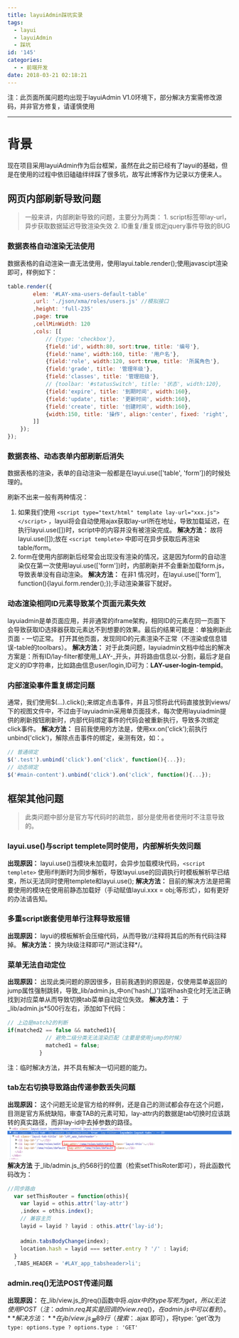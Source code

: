 ```yaml
---
title: layuiAdmin踩坑实录
tags:
  - layui
  - layuiAdmin
  - 踩坑
id: '145'
categories:
  - - 前端开发
date: 2018-03-21 02:18:21
---
```


 注：此页面所属问题均出现于layuiAdmin V1.0环境下，部分解决方案需修改源码，并非官方修复，请谨慎使用

* * *

# 背景

现在项目采用layuiAdmin作为后台框架，虽然在此之前已经有了layui的基础，但是在使用的过程中依旧磕磕绊绊踩了很多坑，故写此博客作为记录以方便来人。

## 网页内部刷新导致问题

> 一般来讲，内部刷新导致的问题，主要分为两类： 1. script标签带lay-url，异步获取数据延迟导致渲染失效 2. ID重复/重复绑定jquery事件导致的BUG

### 数据表格自动渲染无法使用

数据表格的自动渲染一直无法使用，使用layui.table.render();使用javascipt渲染即可，样例如下：

```javascript
table.render({
        elem: '#LAY-xma-users-default-table'
        ,url: './json/xma/roles/users.js' //模拟接口
        ,height: 'full-235'
        ,page: true
        ,cellMinWidth: 120
        ,cols: [[
            // {type: 'checkbox'},
            {field:'id', width:80, sort:true, title: '编号'},
            {field:'name', width:160, title: '用户名'},
            {field:'role', width:120, sort:true, title: '所属角色'},
            {field:'grade', title: '管理年级'},
            {field:'classes', title: '管理班级'},
            // {toolbar: '#statusSwitch', title: '状态', width:120},
            {field:'expire', title: '到期时间', width:160},
            {field:'update', title: '更新时间', width:160},
            {field:'create', title: '创建时间', width:160},
            {width:150, title: '操作', align:'center', fixed: 'right', toolbar: '#LAY-xma-users-default-table-operate'},
        ]]
    });
});
```

### 数据表格、动态表单内部刷新后消失

数据表格的渲染，表单的自动渲染一般都是在layui.use(\['table', 'form'\])的时候处理的。 

刷新不出来一般有两种情况：

1. 如果我们使用 `<script type="text/html" template lay-url="xxx.js"></script>` ，layui将会自动使用ajax获取lay-url所在地址，导致加载延迟，在执行layui.use(\[\])时，script中的内容并没有被渲染完成。
  **解决方法：** 故将layui.use(\[\]);放在 `<script templete>` 中即可在异步获取后再渲染 table/form。
2. form在使用内部刷新后经常会出现没有渲染的情况，这是因为form的自动渲染仅在第一次使用layui.use(\['form'\])时，内部刷新并不会重新加载form.js，导致表单没有自动渲染。
  **解决方法：** 在非1 情况时，在layui.use(\['form'\], function(){layui.form.render();});手动渲染兼容下就好。

### 动态渲染相同ID元素导致某个页面元素失效

layuiadmin是单页面应用，并非通常的iframe架构，相同ID的元素在同一页面下会导致获取ID选择器获取元素达不到想要的效果。最后的结果可能是：单独刷新此页面 - 一切正常。 打开其他页面，发现同ID的元素渲染不正常（不渲染或信息错误-table的toolbars）。 **解决方法：** 对于此类问题，layuiadmin文档中给出的解决方案是：所有ID/lay-filter都使用_LAY-_开头，并将路由信息以-分割，最后才是自定义的ID字符串，比如路由信息user/login,ID可为：**LAY-user-login-tempid**。

### 内部渲染事件重复绑定问题

通常，我们使用$(...).click();来绑定点击事件，并且习惯将此代码直接放到views/下的视图文件中，不过由于layuiadmin采用单页面技术，每次使用layuiadmin提供的刷新按钮刷新时，内部代码绑定事件的代码会被重新执行，导致多次绑定click事件。 **解决方法：** 目前我使用的方法是，使用xx.on('click');前执行unbind('click')，解除点击事件的绑定，亲测有效，如：。

```javascript
// 普通绑定
$('.test').unbind('click').on('click', function(){...});
// 动态绑定
$('#main-content').unbind('click').on('click', function(){...});
```

## 框架其他问题

> 此类问题中部分是官方写代码时的疏忽，部分是使用者使用时不注意导致的。

### layui.use()与script templete同时使用，内部解析失效问题

**出现原因：** layui.use()当模块未加载时，会异步加载模块代码，`<script templete>` 使用if判断时为同步解析，导致layui.use的回调执行时模板解析早已结束，所以无法同时使用templete和layui.use(); **解决方法：** 目前的解决方法是把需要使用的模块在使用前静态加载好（手动赋值layui.xxx = obj;等形式），如有更好的办法请告知。

### 多重script嵌套使用单行注释导致报错

**出现原因：** layui的模板解析会压缩代码，从而导致//注释将其后的所有代码注释掉。 **解决方法：** 换为块级注释即可/\*测试注释\*/。

### 菜单无法自动定位

**出现原因：** 出现此类问题的原因很多，目前我遇到的原因是，仅使用菜单返回的jump属性强制跳转，导致_lib/admin.js_中on('hash(_)')监听hash变化时无法正确找到对应菜单从而导致切换tab菜单自动定位失效。 **解决方法：** 于_lib/admin.js\*500行左右，添加如下代码：

```javascript
// 上边是match2的判断
if(matched2 == false && matched1){
            // 避免二级分类无法渲染匹配（主要是使用jump的时候）
            matched1 = false;
          }
```

注：临时解决方法，并不具有解决一切问题的能力。

### tab左右切换导致路由传递参数丢失问题

**出现原因：** 这个问题无论是官方给的样例，还是自己的测试都会存在这个问题，目测是官方系统缺陷，审查TAB的元素可知，lay-attr内的数据是tab切换时应该跳转的真实路径，而非lay-id中去掉参数的路径。 ![](../static/uploads/2018/03/914ad3a67ee06b5b7e6aad5d72383f2d.png) **解决方法** 于_lib/admin.js_约568行的位置（检索setThisRoter即可），将此函数代码改为：

```JavaScript
//同步路由
  var setThisRouter = function(othis){
    var layid = othis.attr('lay-attr')
    ,index = othis.index();
    // 兼容主页
    layid = layid ? layid : othis.attr('lay-id');

    admin.tabsBodyChange(index);
    location.hash = layid === setter.entry ? '/' : layid;
  }
  ,TABS_HEADER = '#LAY_app_tabsheader>li';
```

### admin.req()无法POST传递问题

**出现原因：** 在_lib/view.js_的req()函数中将$.ajax中的type写死为get，所以无法使用POST（注：admin.req其实是回调的view.req()，在admin.js中可以看到）。 **解决方法：** 在_lib/view.js_第89行（搜索：$.ajax 即可），将type: 'get'改为`type: options.type ? options.type : 'GET'`